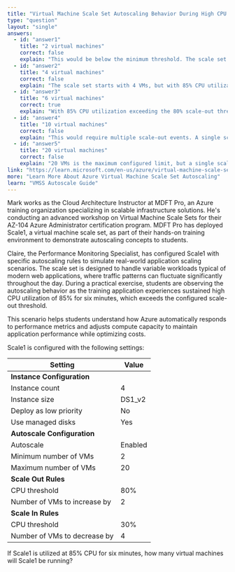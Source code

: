 ```yaml
---
title: "Virtual Machine Scale Set Autoscaling Behavior During High CPU Utilization"
type: "question"
layout: "single"
answers:
  - id: "answer1"
    title: "2 virtual machines"
    correct: false
    explain: "This would be below the minimum threshold. The scale set currently has 4 instances and with high CPU utilization, autoscaling will trigger scale-out operations, not scale-in."
  - id: "answer2"
    title: "4 virtual machines"
    correct: false
    explain: "The scale set starts with 4 VMs, but with 85% CPU utilization (above the 80% threshold) sustained for 6 minutes, autoscaling will trigger scale-out to add more instances."
  - id: "answer3"
    title: "6 virtual machines"
    correct: true
    explain: "With 85% CPU utilization exceeding the 80% scale-out threshold, autoscaling will add 2 VMs (as configured) to the current 4 VMs, resulting in 6 total virtual machines running."
  - id: "answer4"
    title: "10 virtual machines"
    correct: false
    explain: "This would require multiple scale-out events. A single scale-out operation adds only 2 VMs as configured, taking the count from 4 to 6 VMs, not 10."
  - id: "answer5"
    title: "20 virtual machines"
    correct: false
    explain: "20 VMs is the maximum configured limit, but a single scale-out event will only add 2 VMs. Multiple sustained high-utilization periods would be needed to reach the maximum."
link: "https://learn.microsoft.com/en-us/azure/virtual-machine-scale-sets/virtual-machine-scale-sets-autoscale-overview"
more: "Learn More About Azure Virtual Machine Scale Set Autoscaling"
learn: "VMSS Autoscale Guide"
---
```


Mark works as the Cloud Architecture Instructor at MDFT Pro, an Azure training organization specializing in scalable infrastructure solutions. He's conducting an advanced workshop on Virtual Machine Scale Sets for their AZ-104 Azure Administrator certification program. MDFT Pro has deployed Scale1, a virtual machine scale set, as part of their hands-on training environment to demonstrate autoscaling concepts to students. 

Claire, the Performance Monitoring Specialist, has configured Scale1 with specific autoscaling rules to simulate real-world application scaling scenarios. The scale set is designed to handle variable workloads typical of modern web applications, where traffic patterns can fluctuate significantly throughout the day. During a practical exercise, students are observing the autoscaling behavior as the training application experiences sustained high CPU utilization of 85% for six minutes, which exceeds the configured scale-out threshold. 

This scenario helps students understand how Azure automatically responds to performance metrics and adjusts compute capacity to maintain application performance while optimizing costs.

Scale1 is configured with the following settings:

| Setting | Value |
|---------|--------|
| **Instance Configuration** | |
| Instance count | 4 |
| Instance size | DS1_v2 |
| Deploy as low priority | No |
| Use managed disks | Yes |
| **Autoscale Configuration** | |
| Autoscale | Enabled |
| Minimum number of VMs | 2 |
| Maximum number of VMs | 20 |
| **Scale Out Rules** | |
| CPU threshold | 80% |
| Number of VMs to increase by | 2 |
| **Scale In Rules** | |
| CPU threshold | 30% |
| Number of VMs to decrease by | 4 |

If Scale1 is utilized at 85% CPU for six minutes, how many virtual machines will Scale1 be running?